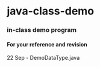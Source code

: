 # java-class-demo
### in-class demo program
#### For your reference and revision
22 Sep - DemoDataType.java
